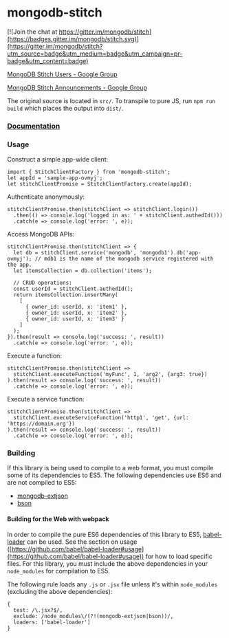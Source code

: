# mongodb-stitch

[![Join the chat at https://gitter.im/mongodb/stitch](https://badges.gitter.im/mongodb/stitch.svg)](https://gitter.im/mongodb/stitch?utm_source=badge&utm_medium=badge&utm_campaign=pr-badge&utm_content=badge)

[MongoDB Stitch Users - Google Group](https://groups.google.com/d/forum/mongodb-stitch-users)

[MongoDB Stitch Announcements - Google Group](https://groups.google.com/d/forum/mongodb-stitch-announce)

The original source is located in `src/`.
To transpile to pure JS, run `npm run build` which places the output into `dist/`.

### [Documentation](https://s3.amazonaws.com/stitch-sdks/js/docs/master/index.html)

### Usage

Construct a simple app-wide client:
```
import { StitchClientFactory } from 'mongodb-stitch';
let appId = 'sample-app-ovmyj';
let stitchClientPromise = StitchClientFactory.create(appId);
```

Authenticate anonymously:
```
stitchClientPromise.then(stitchClient => stitchClient.login())
  .then(() => console.log('logged in as: ' + stitchClient.authedId()))
  .catch(e => console.log('error: ', e));
```

Access MongoDB APIs:
```
stitchClientPromise.then(stitchClient => {
  let db = stitchClient.service('mongodb', 'mongodb1').db('app-ovmyj'); // mdb1 is the name of the mongodb service registered with the app.
  let itemsCollection = db.collection('items');

  // CRUD operations:
  const userId = stitchClient.authedId();
  return itemsCollection.insertMany(
    [ 
      { owner_id: userId, x: 'item1' }, 
      { owner_id: userId, x: 'item2' }, 
      { owner_id: userId, x: 'item3' } 
    ]
  );
}).then(result => console.log('success: ', result))
  .catch(e => console.log('error: ', e));
```

Execute a function:
```
stitchClientPromise.then(stitchClient => 
  stitchClient.executeFunction('myFunc', 1, 'arg2', {arg3: true})
).then(result => console.log('success: ', result))
  .catch(e => console.log('error: ', e));
```


Execute a service function:
```
stitchClientPromise.then(stitchClient =>
  stitchClient.executeServiceFunction('http1', 'get', {url: 'https://domain.org'})
).then(result => console.log('success: ', result))
  .catch(e => console.log('error: ', e));
```

### Building

If this library is being used to compile to a web format, you must compile some of its dependencies to ES5. The following dependencies use ES6 and are not compiled to ES5:

* [mongodb-extjson](https://github.com/mongodb-js/mongodb-extjson)
* [bson](https://github.com/mongodb/js-bson)

#### Building for the Web with webpack

In order to compile the pure ES6 dependencies of this library to ES5, [babel-loader](https://github.com/babel/babel-loader) can be used. See the section on usage ([https://github.com/babel/babel-loader#usage](https://github.com/babel/babel-loader#usage)) for how to load specific files. For this library, you must  include the above dependencies in your `node_modules` for compilation to ES5.

The following rule loads any `.js` or `.jsx` file unless it's within `node_modules` (excluding the above dependencies):

```
{
  test: /\.jsx?$/,
  exclude: /node_modules\/(?!(mongodb-extjson|bson))/,
  loaders: ['babel-loader']
}
```

